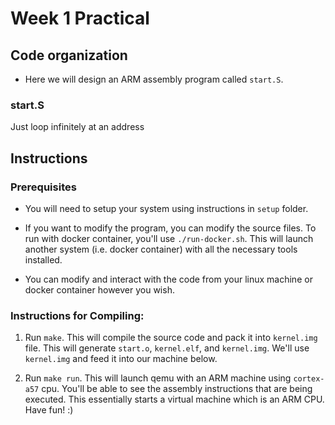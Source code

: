 # Week 1 Practical


## Code organization

* Here we will design an ARM assembly program called `start.S`.

### start.S

Just loop infinitely at an address

## Instructions

### Prerequisites

* You will need to setup your system using instructions in `setup` folder.

* If you want to modify the program, you can modify the source files.
To run with docker container, you'll use `./run-docker.sh`. This will launch
another system (i.e. docker container) with all the necessary tools installed.

* You can modify and interact with the code from your linux machine or docker
container however you wish. 

### Instructions for Compiling:

1. Run `make`. This will compile the source code and pack it into `kernel.img` file.
This will generate `start.o`, `kernel.elf`, and `kernel.img`. We'll use `kernel.img`
and feed it into our machine below.

2. Run `make run`. This will launch qemu with an ARM machine using `cortex-a57` cpu.
You'll be able to see the assembly instructions that are being executed. This essentially
starts a virtual machine which is an ARM CPU. Have fun! :)
